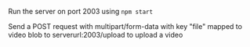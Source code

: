 Run the server on port 2003 using `npm start`

Send a POST request with multipart/form-data with key "file" mapped to video blob to serverurl:2003/upload to upload a video